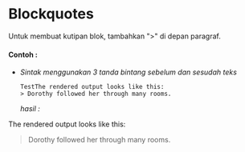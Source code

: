 # Blockquotes

Untuk membuat kutipan blok, tambahkan ">" di depan paragraf.  

#### Contoh :

+ *Sintak menggunakan 3 tanda bintang sebelum dan sesudah teks* 
  
  ```
  TestThe rendered output looks like this:
  > Dorothy followed her through many rooms.
  ```
  *hasil :*

The rendered output looks like this:
> Dorothy followed her through many rooms.

